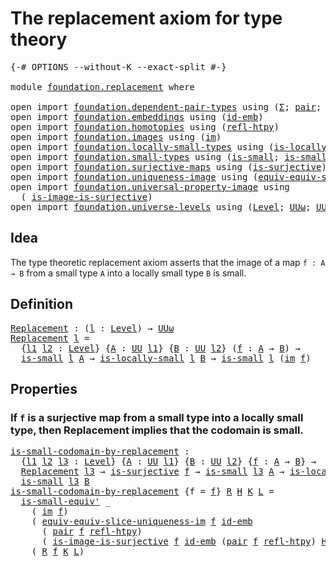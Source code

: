 # The replacement axiom for type theory

<pre class="Agda"><a id="50" class="Symbol">{-#</a> <a id="54" class="Keyword">OPTIONS</a> <a id="62" class="Pragma">--without-K</a> <a id="74" class="Pragma">--exact-split</a> <a id="88" class="Symbol">#-}</a>

<a id="93" class="Keyword">module</a> <a id="100" href="foundation.replacement.html" class="Module">foundation.replacement</a> <a id="123" class="Keyword">where</a>

<a id="130" class="Keyword">open</a> <a id="135" class="Keyword">import</a> <a id="142" href="foundation.dependent-pair-types.html" class="Module">foundation.dependent-pair-types</a> <a id="174" class="Keyword">using</a> <a id="180" class="Symbol">(</a><a id="181" href="foundation-core.dependent-pair-types.html#502" class="Record">Σ</a><a id="182" class="Symbol">;</a> <a id="184" href="foundation-core.dependent-pair-types.html#575" class="InductiveConstructor">pair</a><a id="188" class="Symbol">;</a> <a id="190" href="foundation-core.dependent-pair-types.html#592" class="Field">pr1</a><a id="193" class="Symbol">;</a> <a id="195" href="foundation-core.dependent-pair-types.html#604" class="Field">pr2</a><a id="198" class="Symbol">)</a>
<a id="200" class="Keyword">open</a> <a id="205" class="Keyword">import</a> <a id="212" href="foundation.embeddings.html" class="Module">foundation.embeddings</a> <a id="234" class="Keyword">using</a> <a id="240" class="Symbol">(</a><a id="241" href="foundation-core.embeddings.html#1711" class="Function">id-emb</a><a id="247" class="Symbol">)</a>
<a id="249" class="Keyword">open</a> <a id="254" class="Keyword">import</a> <a id="261" href="foundation.homotopies.html" class="Module">foundation.homotopies</a> <a id="283" class="Keyword">using</a> <a id="289" class="Symbol">(</a><a id="290" href="foundation-core.homotopies.html#632" class="Function">refl-htpy</a><a id="299" class="Symbol">)</a>
<a id="301" class="Keyword">open</a> <a id="306" class="Keyword">import</a> <a id="313" href="foundation.images.html" class="Module">foundation.images</a> <a id="331" class="Keyword">using</a> <a id="337" class="Symbol">(</a><a id="338" href="foundation.images.html#2136" class="Function">im</a><a id="340" class="Symbol">)</a>
<a id="342" class="Keyword">open</a> <a id="347" class="Keyword">import</a> <a id="354" href="foundation.locally-small-types.html" class="Module">foundation.locally-small-types</a> <a id="385" class="Keyword">using</a> <a id="391" class="Symbol">(</a><a id="392" href="foundation.locally-small-types.html#847" class="Function">is-locally-small</a><a id="408" class="Symbol">)</a>
<a id="410" class="Keyword">open</a> <a id="415" class="Keyword">import</a> <a id="422" href="foundation.small-types.html" class="Module">foundation.small-types</a> <a id="445" class="Keyword">using</a> <a id="451" class="Symbol">(</a><a id="452" href="foundation.small-types.html#1594" class="Function">is-small</a><a id="460" class="Symbol">;</a> <a id="462" href="foundation.small-types.html#2867" class="Function">is-small-equiv&#39;</a><a id="477" class="Symbol">)</a>
<a id="479" class="Keyword">open</a> <a id="484" class="Keyword">import</a> <a id="491" href="foundation.surjective-maps.html" class="Module">foundation.surjective-maps</a> <a id="518" class="Keyword">using</a> <a id="524" class="Symbol">(</a><a id="525" href="foundation.surjective-maps.html#1905" class="Function">is-surjective</a><a id="538" class="Symbol">)</a>
<a id="540" class="Keyword">open</a> <a id="545" class="Keyword">import</a> <a id="552" href="foundation.uniqueness-image.html" class="Module">foundation.uniqueness-image</a> <a id="580" class="Keyword">using</a> <a id="586" class="Symbol">(</a><a id="587" href="foundation.uniqueness-image.html#8829" class="Function">equiv-equiv-slice-uniqueness-im</a><a id="618" class="Symbol">)</a>
<a id="620" class="Keyword">open</a> <a id="625" class="Keyword">import</a> <a id="632" href="foundation.universal-property-image.html" class="Module">foundation.universal-property-image</a> <a id="668" class="Keyword">using</a>
  <a id="676" class="Symbol">(</a> <a id="678" href="foundation.universal-property-image.html#10993" class="Function">is-image-is-surjective</a><a id="700" class="Symbol">)</a>
<a id="702" class="Keyword">open</a> <a id="707" class="Keyword">import</a> <a id="714" href="foundation.universe-levels.html" class="Module">foundation.universe-levels</a> <a id="741" class="Keyword">using</a> <a id="747" class="Symbol">(</a><a id="748" href="Agda.Primitive.html#597" class="Postulate">Level</a><a id="753" class="Symbol">;</a> <a id="755" href="foundation-core.universe-levels.html#234" class="Primitive">UUω</a><a id="758" class="Symbol">;</a> <a id="760" href="foundation-core.universe-levels.html#222" class="Primitive">UU</a><a id="762" class="Symbol">)</a>
</pre>
## Idea

The type theoretic replacement axiom asserts that the image of a map `f : A → B` from a small type `A` into a locally small type `B` is small.

## Definition

<pre class="Agda"><a id="Replacement"></a><a id="945" href="foundation.replacement.html#945" class="Function">Replacement</a> <a id="957" class="Symbol">:</a> <a id="959" class="Symbol">(</a><a id="960" href="foundation.replacement.html#960" class="Bound">l</a> <a id="962" class="Symbol">:</a> <a id="964" href="Agda.Primitive.html#597" class="Postulate">Level</a><a id="969" class="Symbol">)</a> <a id="971" class="Symbol">→</a> <a id="973" href="foundation-core.universe-levels.html#234" class="Primitive">UUω</a>
<a id="977" href="foundation.replacement.html#945" class="Function">Replacement</a> <a id="989" href="foundation.replacement.html#989" class="Bound">l</a> <a id="991" class="Symbol">=</a>
  <a id="995" class="Symbol">{</a><a id="996" href="foundation.replacement.html#996" class="Bound">l1</a> <a id="999" href="foundation.replacement.html#999" class="Bound">l2</a> <a id="1002" class="Symbol">:</a> <a id="1004" href="Agda.Primitive.html#597" class="Postulate">Level</a><a id="1009" class="Symbol">}</a> <a id="1011" class="Symbol">{</a><a id="1012" href="foundation.replacement.html#1012" class="Bound">A</a> <a id="1014" class="Symbol">:</a> <a id="1016" href="foundation-core.universe-levels.html#222" class="Primitive">UU</a> <a id="1019" href="foundation.replacement.html#996" class="Bound">l1</a><a id="1021" class="Symbol">}</a> <a id="1023" class="Symbol">{</a><a id="1024" href="foundation.replacement.html#1024" class="Bound">B</a> <a id="1026" class="Symbol">:</a> <a id="1028" href="foundation-core.universe-levels.html#222" class="Primitive">UU</a> <a id="1031" href="foundation.replacement.html#999" class="Bound">l2</a><a id="1033" class="Symbol">}</a> <a id="1035" class="Symbol">(</a><a id="1036" href="foundation.replacement.html#1036" class="Bound">f</a> <a id="1038" class="Symbol">:</a> <a id="1040" href="foundation.replacement.html#1012" class="Bound">A</a> <a id="1042" class="Symbol">→</a> <a id="1044" href="foundation.replacement.html#1024" class="Bound">B</a><a id="1045" class="Symbol">)</a> <a id="1047" class="Symbol">→</a>
  <a id="1051" href="foundation.small-types.html#1594" class="Function">is-small</a> <a id="1060" href="foundation.replacement.html#989" class="Bound">l</a> <a id="1062" href="foundation.replacement.html#1012" class="Bound">A</a> <a id="1064" class="Symbol">→</a> <a id="1066" href="foundation.locally-small-types.html#847" class="Function">is-locally-small</a> <a id="1083" href="foundation.replacement.html#989" class="Bound">l</a> <a id="1085" href="foundation.replacement.html#1024" class="Bound">B</a> <a id="1087" class="Symbol">→</a> <a id="1089" href="foundation.small-types.html#1594" class="Function">is-small</a> <a id="1098" href="foundation.replacement.html#989" class="Bound">l</a> <a id="1100" class="Symbol">(</a><a id="1101" href="foundation.images.html#2136" class="Function">im</a> <a id="1104" href="foundation.replacement.html#1036" class="Bound">f</a><a id="1105" class="Symbol">)</a>
</pre>
## Properties

### If `f` is a surjective map from a small type into a locally small type, then Replacement implies that the codomain is small.

<pre class="Agda"><a id="is-small-codomain-by-replacement"></a><a id="1265" href="foundation.replacement.html#1265" class="Function">is-small-codomain-by-replacement</a> <a id="1298" class="Symbol">:</a>
  <a id="1302" class="Symbol">{</a><a id="1303" href="foundation.replacement.html#1303" class="Bound">l1</a> <a id="1306" href="foundation.replacement.html#1306" class="Bound">l2</a> <a id="1309" href="foundation.replacement.html#1309" class="Bound">l3</a> <a id="1312" class="Symbol">:</a> <a id="1314" href="Agda.Primitive.html#597" class="Postulate">Level</a><a id="1319" class="Symbol">}</a> <a id="1321" class="Symbol">{</a><a id="1322" href="foundation.replacement.html#1322" class="Bound">A</a> <a id="1324" class="Symbol">:</a> <a id="1326" href="foundation-core.universe-levels.html#222" class="Primitive">UU</a> <a id="1329" href="foundation.replacement.html#1303" class="Bound">l1</a><a id="1331" class="Symbol">}</a> <a id="1333" class="Symbol">{</a><a id="1334" href="foundation.replacement.html#1334" class="Bound">B</a> <a id="1336" class="Symbol">:</a> <a id="1338" href="foundation-core.universe-levels.html#222" class="Primitive">UU</a> <a id="1341" href="foundation.replacement.html#1306" class="Bound">l2</a><a id="1343" class="Symbol">}</a> <a id="1345" class="Symbol">{</a><a id="1346" href="foundation.replacement.html#1346" class="Bound">f</a> <a id="1348" class="Symbol">:</a> <a id="1350" href="foundation.replacement.html#1322" class="Bound">A</a> <a id="1352" class="Symbol">→</a> <a id="1354" href="foundation.replacement.html#1334" class="Bound">B</a><a id="1355" class="Symbol">}</a> <a id="1357" class="Symbol">→</a>
  <a id="1361" href="foundation.replacement.html#945" class="Function">Replacement</a> <a id="1373" href="foundation.replacement.html#1309" class="Bound">l3</a> <a id="1376" class="Symbol">→</a> <a id="1378" href="foundation.surjective-maps.html#1905" class="Function">is-surjective</a> <a id="1392" href="foundation.replacement.html#1346" class="Bound">f</a> <a id="1394" class="Symbol">→</a> <a id="1396" href="foundation.small-types.html#1594" class="Function">is-small</a> <a id="1405" href="foundation.replacement.html#1309" class="Bound">l3</a> <a id="1408" href="foundation.replacement.html#1322" class="Bound">A</a> <a id="1410" class="Symbol">→</a> <a id="1412" href="foundation.locally-small-types.html#847" class="Function">is-locally-small</a> <a id="1429" href="foundation.replacement.html#1309" class="Bound">l3</a> <a id="1432" href="foundation.replacement.html#1334" class="Bound">B</a> <a id="1434" class="Symbol">→</a>
  <a id="1438" href="foundation.small-types.html#1594" class="Function">is-small</a> <a id="1447" href="foundation.replacement.html#1309" class="Bound">l3</a> <a id="1450" href="foundation.replacement.html#1334" class="Bound">B</a>
<a id="1452" href="foundation.replacement.html#1265" class="Function">is-small-codomain-by-replacement</a> <a id="1485" class="Symbol">{</a><a id="1486" class="Argument">f</a> <a id="1488" class="Symbol">=</a> <a id="1490" href="foundation.replacement.html#1490" class="Bound">f</a><a id="1491" class="Symbol">}</a> <a id="1493" href="foundation.replacement.html#1493" class="Bound">R</a> <a id="1495" href="foundation.replacement.html#1495" class="Bound">H</a> <a id="1497" href="foundation.replacement.html#1497" class="Bound">K</a> <a id="1499" href="foundation.replacement.html#1499" class="Bound">L</a> <a id="1501" class="Symbol">=</a>
  <a id="1505" href="foundation.small-types.html#2867" class="Function">is-small-equiv&#39;</a> <a id="1521" class="Symbol">_</a>
    <a id="1527" class="Symbol">(</a> <a id="1529" href="foundation.images.html#2136" class="Function">im</a> <a id="1532" href="foundation.replacement.html#1490" class="Bound">f</a><a id="1533" class="Symbol">)</a>
    <a id="1539" class="Symbol">(</a> <a id="1541" href="foundation.uniqueness-image.html#8829" class="Function">equiv-equiv-slice-uniqueness-im</a> <a id="1573" href="foundation.replacement.html#1490" class="Bound">f</a> <a id="1575" href="foundation-core.embeddings.html#1711" class="Function">id-emb</a>
      <a id="1588" class="Symbol">(</a> <a id="1590" href="foundation-core.dependent-pair-types.html#575" class="InductiveConstructor">pair</a> <a id="1595" href="foundation.replacement.html#1490" class="Bound">f</a> <a id="1597" href="foundation-core.homotopies.html#632" class="Function">refl-htpy</a><a id="1606" class="Symbol">)</a>
      <a id="1614" class="Symbol">(</a> <a id="1616" href="foundation.universal-property-image.html#10993" class="Function">is-image-is-surjective</a> <a id="1639" href="foundation.replacement.html#1490" class="Bound">f</a> <a id="1641" href="foundation-core.embeddings.html#1711" class="Function">id-emb</a> <a id="1648" class="Symbol">(</a><a id="1649" href="foundation-core.dependent-pair-types.html#575" class="InductiveConstructor">pair</a> <a id="1654" href="foundation.replacement.html#1490" class="Bound">f</a> <a id="1656" href="foundation-core.homotopies.html#632" class="Function">refl-htpy</a><a id="1665" class="Symbol">)</a> <a id="1667" href="foundation.replacement.html#1495" class="Bound">H</a><a id="1668" class="Symbol">))</a>
    <a id="1675" class="Symbol">(</a> <a id="1677" href="foundation.replacement.html#1493" class="Bound">R</a> <a id="1679" href="foundation.replacement.html#1490" class="Bound">f</a> <a id="1681" href="foundation.replacement.html#1497" class="Bound">K</a> <a id="1683" href="foundation.replacement.html#1499" class="Bound">L</a><a id="1684" class="Symbol">)</a>
</pre>